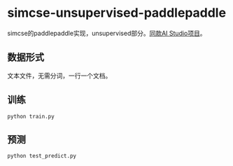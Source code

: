 # simcse-unsupervised-paddlepaddle
simcse的paddlepaddle实现，unsupervised部分。[同款AI Studio项目](https://aistudio.baidu.com/aistudio/clusterprojectdetail/2202364)。

## 数据形式

文本文件，无需分词，一行一个文档。

## 训练

`python train.py`

## 预测

`python test_predict.py`


